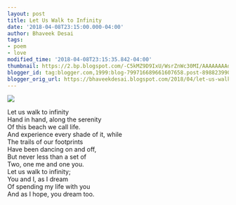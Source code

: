 ```yaml
---
layout: post
title: Let Us Walk to Infinity
date: '2018-04-08T23:15:00.000-04:00'
author: Bhaveek Desai
tags:
- poem
- love
modified_time: '2018-04-08T23:15:35.842-04:00'
thumbnail: https://2.bp.blogspot.com/-C5kMZ9D9IxU/WsrZnWc30MI/AAAAAAAAdYI/msBhBXBuysYgLqi8YeyskANZ8-nLp-syACLcBGAs/s72-c/sea-beach-footprint-steps.jpg
blogger_id: tag:blogger.com,1999:blog-799716689661607658.post-8988239906200330426
blogger_orig_url: https://bhaveekdesai.blogspot.com/2018/04/let-us-walk-to-infinity.html
---
```


![](https://2.bp.blogspot.com/-C5kMZ9D9IxU/WsrZnWc30MI/AAAAAAAAdYI/msBhBXBuysYgLqi8YeyskANZ8-nLp-syACLcBGAs/s400/sea-beach-footprint-steps.jpg)

Let us walk to infinity  
Hand in hand, along the serenity  
Of this beach we call life.  
And experience every shade of it, while  
The trails of our footprints  
Have been dancing on and off,  
But never less than a set of  
Two, one me and one you.  
Let us walk to infinity;  
You and I, as I dream  
Of spending my life with you  
And as I hope, you dream too.
